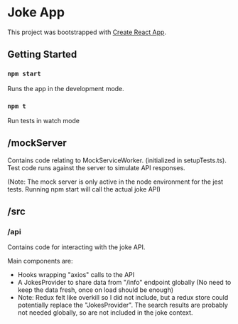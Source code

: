 # Joke App

This project was bootstrapped with [Create React App](https://github.com/facebook/create-react-app).

## Getting Started

### `npm start`

Runs the app in the development mode.

### `npm t`

Run tests in watch mode

## /mockServer

Contains code relating to MockServiceWorker. (initialized in setupTests.ts).
Test code runs against the server to simulate API responses.

(Note: The mock server is only active in the node environment for the jest tests. Running npm start will call the actual joke API)

## /src

### /api

Contains code for interacting with the joke API.

Main components are:

- Hooks wrapping "axios" calls to the API
- A JokesProvider to share data from "/info" endpoint globally (No need to keep the data fresh, once on load should be enough)
- Note: Redux felt like overkill so I did not include, but a redux store could potentially replace the "JokesProvider". The search results are probably not needed globally, so are not included in the joke context.
